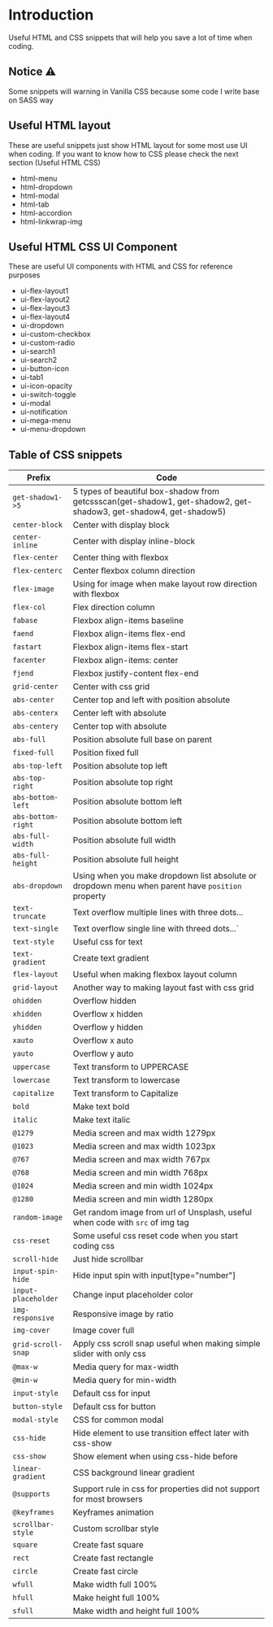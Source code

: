 # Introduction

Useful HTML and CSS snippets that will help you save a lot of time when coding.

## Notice ⚠️

Some snippets will warning in Vanilla CSS because some code I write base on SASS way

## Useful HTML layout

These are useful snippets just show HTML layout for some most use UI when coding. If you want to know how to CSS please check the next section (Useful HTML CSS)

- html-menu
- html-dropdown
- html-modal
- html-tab
- html-accordion
- html-linkwrap-img

## Useful HTML CSS UI Component

These are useful UI components with HTML and CSS for reference purposes

- ui-flex-layout1
- ui-flex-layout2
- ui-flex-layout3
- ui-flex-layout4
- ui-dropdown
- ui-custom-checkbox
- ui-custom-radio
- ui-search1
- ui-search2
- ui-button-icon
- ui-tab1
- ui-icon-opacity
- ui-switch-toggle
- ui-modal
- ui-notification
- ui-mega-menu
- ui-menu-dropdown

## Table of CSS snippets

| Prefix              | Code                                                                                                             |
| ------------------- | ---------------------------------------------------------------------------------------------------------------- |
| `get-shadow1->5`    | 5 types of beautiful box-shadow from getcssscan(get-shadow1, get-shadow2, get-shadow3, get-shadow4, get-shadow5) |
| `center-block`      | Center with display block                                                                                        |
| `center-inline`     | Center with display inline-block                                                                                 |
| `flex-center`       | Center thing with flexbox                                                                                        |
| `flex-centerc`      | Center flexbox column direction                                                                                  |
| `flex-image`        | Using for image when make layout row direction with flexbox                                                      |
| `flex-col`          | Flex direction column                                                                                            |
| `fabase`            | Flexbox align-items baseline                                                                                     |
| `faend`             | Flexbox align-items flex-end                                                                                     |
| `fastart`           | Flexbox align-items flex-start                                                                                   |
| `facenter`          | Flexbox align-items: center                                                                                      |
| `fjend`             | Flexbox justify-content flex-end                                                                                 |
| `grid-center`       | Center with css grid                                                                                             |
| `abs-center`        | Center top and left with position absolute                                                                       |
| `abs-centerx`       | Center left with absolute                                                                                        |
| `abs-centery`       | Center top with absolute                                                                                         |
| `abs-full`          | Position absolute full base on parent                                                                            |
| `fixed-full`        | Position fixed full                                                                                              |
| `abs-top-left`      | Position absolute top left                                                                                       |
| `abs-top-right`     | Position absolute top right                                                                                      |
| `abs-bottom-left`   | Position absolute bottom left                                                                                    |
| `abs-bottom-right`  | Position absolute bottom left                                                                                    |
| `abs-full-width`    | Position absolute full width                                                                                     |
| `abs-full-height`   | Position absolute full height                                                                                    |
| `abs-dropdown`      | Using when you make dropdown list absolute or dropdown menu when parent have `position` property                 |
| `text-truncate`     | Text overflow multiple lines with three dots...                                                                  |
| `text-single`       | Text overflow single line with threed dots...`                                                                   |
| `text-style`        | Useful css for text                                                                                              |
| `text-gradient`     | Create text gradient                                                                                             |
| `flex-layout`       | Useful when making flexbox layout column                                                                         |
| `grid-layout`       | Another way to making layout fast with css grid                                                                  |
| `ohidden`           | Overflow hidden                                                                                                  |
| `xhidden`           | Overflow x hidden                                                                                                |
| `yhidden`           | Overflow y hidden                                                                                                |
| `xauto`             | Overflow x auto                                                                                                  |
| `yauto`             | Overflow y auto                                                                                                  |
| `uppercase`         | Text transform to UPPERCASE                                                                                      |
| `lowercase`         | Text transform to lowercase                                                                                      |
| `capitalize`        | Text transform to Capitalize                                                                                     |
| `bold`              | Make text bold                                                                                                   |
| `italic`            | Make text italic                                                                                                 |
| `@1279`             | Media screen and max width 1279px                                                                                |
| `@1023`             | Media screen and max width 1023px                                                                                |
| `@767`              | Media screen and max width 767px                                                                                 |
| `@768`              | Media screen and min width 768px                                                                                 |
| `@1024`             | Media screen and min width 1024px                                                                                |
| `@1280`             | Media screen and min width 1280px                                                                                |
| `random-image`      | Get random image from url of Unsplash, useful when code with `src` of img tag                                    |
| `css-reset`         | Some useful css reset code when you start coding css                                                             |
| `scroll-hide`       | Just hide scrollbar                                                                                              |
| `input-spin-hide`   | Hide input spin with input[type="number"]                                                                        |
| `input-placeholder` | Change input placeholder color                                                                                   |
| `img-responsive`    | Responsive image by ratio                                                                                        |
| `img-cover`         | Image cover full                                                                                                 |
| `grid-scroll-snap`  | Apply css scroll snap useful when making simple slider with only css                                             |
| `@max-w`            | Media query for max-width                                                                                        |
| `@min-w`            | Media query for min-width                                                                                        |
| `input-style`       | Default css for input                                                                                            |
| `button-style`      | Default css for button                                                                                           |
| `modal-style`       | CSS for common modal                                                                                             |
| `css-hide`          | Hide element to use transition effect later with css-show                                                        |
| `css-show`          | Show element when using css-hide before                                                                          |
| `linear-gradient`   | CSS background linear gradient                                                                                   |
| `@supports`         | Support rule in css for properties did not support for most browsers                                             |
| `@keyframes`        | Keyframes animation                                                                                              |
| `scrollbar-style`   | Custom scrollbar style                                                                                           |
| `square`            | Create fast square                                                                                               |
| `rect`              | Create fast rectangle                                                                                            |
| `circle`            | Create fast circle                                                                                               |
| `wfull`             | Make width full 100%                                                                                             |
| `hfull`             | Make height full 100%                                                                                            |
| `sfull`             | Make width and height full 100%                                                                                  |
